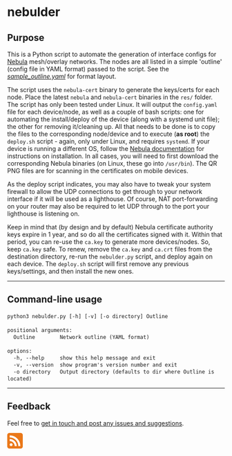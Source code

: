 # nebulder

## Purpose

This is a Python script to automate the generation of interface configs for [Nebula](https://nebula.defined.net/docs) mesh/overlay networks. The nodes are all listed in a simple 'outline' (config file in YAML format) passed to the script. See the [*sample_outline.yaml*](https://github.com/erykjj/nebulder/blob/main/res/sample_outline.yaml) for format layout.

The script uses the `nebula-cert` binary to generate the keys/certs for each node. Place the latest `nebula` and `nebula-cert` binaries in the `res/` folder. The script has only been tested under Linux. It will output the `config.yaml` file for each device/node, as well as a couple of bash scripts: one for automating the install/deploy of the device (along with a systemd unit file); the other for removing it/cleaning up. All that needs to be done is to copy the files to the corresponding node/device and to execute (**as root**) the `deploy.sh` script - again, only under Linux, and requires `systemd`. If your device is running a different OS, follow the [Nebula documentation](https://nebula.defined.net/docs/guides/quick-start/) for instructions on installation. In all cases, you will need to first download the corresponding Nebula binaries (on Linux, these go into `/usr/bin`). The QR PNG files are for scanning in the certificates on mobile devices.

As the deploy script indicates, you may also have to tweak your system firewall to allow the UDP connections to get through to your network interface if it will be used as a lighthouse. Of course, NAT port-forwarding on your router may also be required to let UDP through to the port your lighthouse is listening on.

Keep in mind that (by design and by default) Nebula certificate authority keys expire in 1 year, and so do all the certificates signed with it. Within that period, you can re-use the `ca.key` to generate more devices/nodes. So, keep `ca.key` safe. To renew, remove the `ca.key` and `ca.crt` files from the destination directory, re-run the `nebulder.py` script, and deploy again on each device. The `deploy.sh` script will first remove any previous keys/settings, and then install the new ones.

____
## Command-line usage
```
python3 nebulder.py [-h] [-v] [-o directory] Outline

positional arguments:
  Outline        Network outline (YAML format)

options:
  -h, --help     show this help message and exit
  -v, --version  show program's version number and exit
  -o directory   Output directory (defaults to dir where Outline is located)
```
____
## Feedback

Feel free to [get in touch and post any issues and suggestions](https://github.com/erykjj/nebulder/issues).

[![RSS of releases](res/rss-36.png)](https://github.com/erykjj/nebulder/releases.atom)
